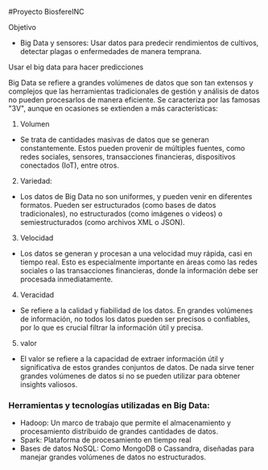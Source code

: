 #Proyecto BiosfereINC

Objetivo
* Big Data y sensores: Usar datos para predecir rendimientos de cultivos, detectar plagas o enfermedades de manera temprana.

Usar el big data para hacer predicciones

<p>
Big Data se refiere a grandes volúmenes de datos que son tan extensos y complejos que las herramientas tradicionales de gestión y análisis de datos no pueden procesarlos de manera eficiente. Se caracteriza por las famosas "3V", aunque en ocasiones se extienden a más características:
</p>

1. Volumen
* Se trata de cantidades masivas de datos que se generan constantemente. Estos pueden provenir de múltiples fuentes, como redes sociales, sensores, transacciones financieras, dispositivos conectados (IoT), entre otros.

2. Variedad:
* Los datos de Big Data no son uniformes, y pueden venir en diferentes formatos. Pueden ser estructurados (como bases de datos tradicionales), no estructurados (como imágenes o videos) o semiestructurados (como archivos XML o JSON).

3. Velocidad
 * Los datos se generan y procesan a una velocidad muy rápida, casi en tiempo real. Esto es especialmente importante en áreas como las redes sociales o las transacciones financieras, donde la información debe ser procesada inmediatamente.

4. Veracidad 
* Se refiere a la calidad y fiabilidad de los datos. En grandes volúmenes de información, no todos los datos pueden ser precisos o confiables, por lo que es crucial filtrar la información útil y precisa.

5. valor
* El valor se refiere a la capacidad de extraer información útil y significativa de estos grandes conjuntos de datos. De nada sirve tener grandes volúmenes de datos si no se pueden utilizar para obtener insights valiosos.

### Herramientas y tecnologías utilizadas en Big Data:

* Hadoop: Un marco de trabajo que permite el almacenamiento y procesamiento distribuido de grandes cantidades de datos.
* Spark: Plataforma de procesamiento en tiempo real
* Bases de datos NoSQL: Como MongoDB o Cassandra, diseñadas para manejar grandes volúmenes de datos no estructurados.

